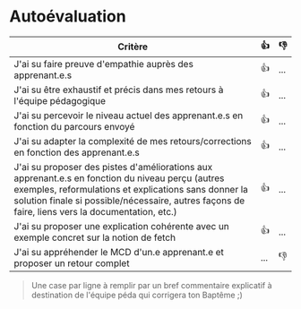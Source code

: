 # Autoévaluation

| Critère | 👍 | 👎 |
| ---------------- | ---------------- | ---------------- | 
| J'ai su faire preuve d'empathie auprès des apprenant.e.s |👍| ... |
| J'ai su être exhaustif et précis dans mes retours à l'équipe pédagogique | 👍  | ... |
| J'ai su percevoir le niveau actuel des apprenant.e.s en fonction du parcours envoyé |👍 | ... |
| J'ai su adapter la complexité de mes retours/corrections en fonction des apprenant.e.s  |👍  | ... |
| J'ai su proposer des pistes d'améliorations aux apprenant.e.s en fonction du niveau perçu (autres exemples, reformulations et explications sans donner la solution finale si possible/nécessaire, autres façons de faire, liens vers la documentation, etc.) | 👍  | ... |
| J'ai su proposer une explication cohérente avec un exemple concret sur la notion de fetch | 👍  | ... |
| J'ai su appréhender le MCD d'un.e apprenant.e et proposer un retour complet | ... |👎 |

> Une case par ligne à remplir par un bref commentaire explicatif à destination de l'équipe péda qui corrigera ton Baptême ;)
